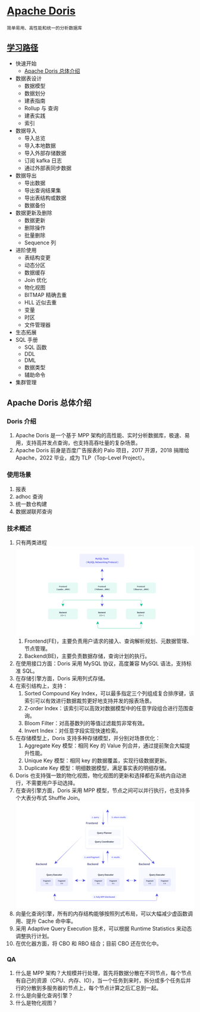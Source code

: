 # [Apache Doris](https://doris.apache.org/zh-CN/)
`简单易用、高性能和统一的分析数据库`
## [学习路径](https://doris.apache.org/zh-CN/learning)
* 快速开始
  * [Apache Doris 总体介绍](doris.md#apache-doris-总体介绍)
* 数据表设计
  * 数据模型
  * 数据划分
  * 建表指南
  * Rollup 与 查询
  * 建表实践
  * 索引
* 数据导入
  * 导入总览
  * 导入本地数据
  * 导入外部存储数据
  * 订阅 kafka 日志
  * 通过外部表同步数据
* 数据导出
  * 导出数据
  * 导出查询结果集
  * 导出表结构或数据
  * 数据备份
* 数据更新及删除
  * 数据更新
  * 删除操作
  * 批量删除
  * Sequence 列
* 进阶使用
  * 表结构变更
  * 动态分区
  * 数据缓存
  * Join 优化
  * 物化视图
  * BITMAP 精确去重
  * HLL 近似去重
  * 变量
  * 时区
  * 文件管理器
* 生态拓展
* SQL 手册
  * SQL 函数
  * DDL
  * DML
  * 数据类型
  * 辅助命令
* 集群管理
## Apache Doris 总体介绍
### Doris 介绍
1. Apache Doris 是一个基于 MPP 架构的高性能、实时分析数据库，极速、易用，支持高并发点查询，也支持高吞吐量的复杂场景。
2. Apache Doris 前身是百度广告报表的 Palo 项目，2017 开源，2018 捐赠给 Apache，2022 毕业，成为 TLP（Top-Level Project）。
### 使用场景
1. 报表
2. adhoc 查询
3. 统一数仓构建
4. 数据湖联邦查询
### 技术概述
1. 只有两类进程 ![img.png](images/img.png)
   1. Frontend(FE)，主要负责用户请求的接入、查询解析规划、元数据管理、节点管理。
   2. Backend(BE)，主要负责数据存储，查询计划的执行。
2. 在使用接口方面：Doris 采用 MySQL 协议，高度兼容 MySQL 语法，支持标准 SQL。
3. 在存储引擎方面，Doris 采用列式存储。
4. 在索引结构上，支持：
   1. Sorted Compound Key Index，可以最多指定三个列组成复合排序键，该索引可以有效进行数据裁剪更好地支持并发的报表场景。
   2. Z-order Index：该索引可以高效对数据模型中的任意字段组合进行范围查询。
   3. Bloom Filter：对高基数列的等值过滤裁剪非常有效。
   4. Invert Index：对任意字段实现快速检索。
5. 在存储模型上，Doris 支持多种存储模型，并分别对场景优化：
   1. Aggregate Key 模型：相同 Key 的 Value 列合并，通过提前聚合大幅提升性能。
   2. Unique Key 模型：相同 key 的数据覆盖，实现行级数据更新。
   3. Duplicate Key 模型：明细数据模型，满足事实表的明细存储。
6. Doris 也支持强一致的物化视图，物化视图的更新和选择都在系统内自动进行，不需要用户手动选择。
7. 在查询引擎方面，Doris 采用 MPP 模型，节点之间可以并行执行，也支持多个大表分布式 Shuffle Join。![img_1.png](images/img_1.png)
8. 向量化查询引擎，所有的内存结构能够按照列式布局，可以大幅减少虚函数调用、提升 Cache 命中率。
9. 采用 Adaptive Query Execution 技术，可以根据 Runtime Statistics 来动态调整执行计划。
10. 在优化器方面，将 CBO 和 RBO 结合；目前 CBO 还在优化中。
### QA
1. 什么是 MPP 架构？大规模并行处理，首先将数据分散在不同节点，每个节点有自己的资源（CPU、内存、IO），当一个任务到来时，拆分成多个任务后并行的分散到多服务器的节点上，每个节点计算之后汇总到一起。
2. 什么是向量化查询引擎？
3. 什么是物化视图？
